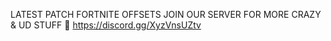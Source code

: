 LATEST PATCH FORTNITE OFFSETS
JOIN OUR SERVER FOR MORE CRAZY & UD STUFF 🥸
https://discord.gg/XyzVnsUZtv
